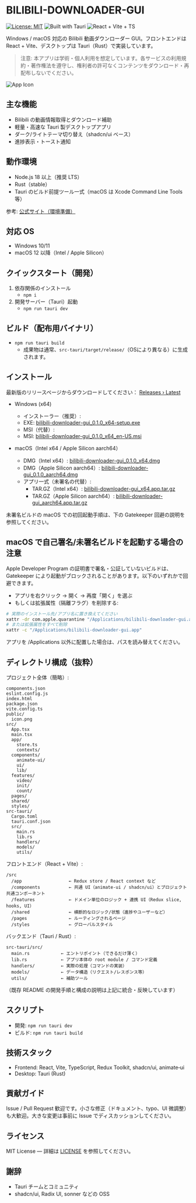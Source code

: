 # BILIBILI-DOWNLOADER-GUI

[![License: MIT](https://img.shields.io/badge/License-MIT-yellow.svg)](LICENSE)
![Built with Tauri](https://img.shields.io/badge/Built%20with-Tauri-24C8DB)
![React + Vite + TS](https://img.shields.io/badge/React%20%2B%20Vite-TypeScript-2ea44f)

Windows / macOS 対応の Bilibili 動画ダウンローダー GUI。フロントエンドは React + Vite、デスクトップは Tauri（Rust）で実装しています。

> 注意: 本アプリは学術・個人利用を想定しています。各サービスの利用規約・著作権法を遵守し、権利者の許可なくコンテンツをダウンロード・再配布しないでください。

![App Icon](public/icon.png)

## 主な機能

- Bilibili の動画情報取得とダウンロード補助
- 軽量・高速な Tauri 製デスクトップアプリ
- ダーク/ライトテーマ切り替え（shadcn/ui ベース）
- 進捗表示・トースト通知

## 動作環境

- Node.js 18 以上（推奨 LTS）
- Rust（stable）
- Tauri のビルド前提ツール一式（macOS は Xcode Command Line Tools 等）

参考: [公式サイト（環境準備）](https://tauri.app/)

## 対応 OS

- Windows 10/11
- macOS 12 以降（Intel / Apple Silicon）

## クイックスタート（開発）

1. 依存関係のインストール
   - `npm i`
2. 開発サーバー（Tauri）起動
   - `npm run tauri dev`

## ビルド（配布用バイナリ）

- `npm run tauri build`
  - 成果物は通常、`src-tauri/target/release/`（OSにより異なる）に生成されます。

## インストール

最新版のリリースページからダウンロードしてください：
[Releases › Latest](https://github.com/j4rviscmd/bilibili-downloader-gui/releases/latest)

- Windows (x64)
  - インストーラー（推奨）:
  - EXE: [bilibili-downloader-gui_0.1.0_x64-setup.exe](https://github.com/j4rviscmd/bilibili-downloader-gui/releases/latest/download/bilibili-downloader-gui_0.1.0_x64-setup.exe)
  - MSI（代替）:
  - MSI: [bilibili-downloader-gui_0.1.0_x64_en-US.msi](https://github.com/j4rviscmd/bilibili-downloader-gui/releases/latest/download/bilibili-downloader-gui_0.1.0_x64_en-US.msi)

- macOS（Intel x64 / Apple Silicon aarch64）
  - DMG（Intel x64）: [bilibili-downloader-gui_0.1.0_x64.dmg](https://github.com/j4rviscmd/bilibili-downloader-gui/releases/latest/download/bilibili-downloader-gui_0.1.0_x64.dmg)
  - DMG（Apple Silicon aarch64）: [bilibili-downloader-gui_0.1.0_aarch64.dmg](https://github.com/j4rviscmd/bilibili-downloader-gui/releases/latest/download/bilibili-downloader-gui_0.1.0_aarch64.dmg)
  - アプリ一式（未署名の代替）:
    - TAR.GZ（Intel x64）: [bilibili-downloader-gui_x64.app.tar.gz](https://github.com/j4rviscmd/bilibili-downloader-gui/releases/latest/download/bilibili-downloader-gui_x64.app.tar.gz)
    - TAR.GZ（Apple Silicon aarch64）: [bilibili-downloader-gui_aarch64.app.tar.gz](https://github.com/j4rviscmd/bilibili-downloader-gui/releases/latest/download/bilibili-downloader-gui_aarch64.app.tar.gz)

未署名ビルドの macOS での初回起動手順は、下の Gatekeeper 回避の説明を参照してください。

## macOS で自己署名/未署名ビルドを起動する場合の注意

Apple Developer Program の証明書で署名・公証していないビルドは、Gatekeeper により起動がブロックされることがあります。以下のいずれかで回避できます。

- アプリを右クリック → 開く → 再度「開く」を選ぶ
- もしくは拡張属性（隔離フラグ）を削除する:

```bash
# 実際のインストール先/アプリ名に置き換えてください
xattr -dr com.apple.quarantine "/Applications/bilibili-downloader-gui.app"
# または拡張属性をすべて削除
xattr -c "/Applications/bilibili-downloader-gui.app"
```

アプリを /Applications 以外に配置した場合は、パスを読み替えてください。

## ディレクトリ構成（抜粋）

プロジェクト全体（簡略）:

```plain text
components.json
eslint.config.js
index.html
package.json
vite.config.ts
public/
  icon.png
src/
  App.tsx
  main.tsx
  app/
    store.ts
    contexts/
  components/
    animate-ui/
    ui/
    lib/
  features/
    video/
    init/
    count/
  pages/
  shared/
  styles/
src-tauri/
  Cargo.toml
  tauri.conf.json
  src/
    main.rs
    lib.rs
    handlers/
    models/
    utils/
```

フロントエンド（React + Vite）:

```plain text
/src
  /app                  ← Redux store / React context など
  /components           ← 共通 UI（animate‑ui / shadcn/ui）とプロジェクト共通コンポーネント
  /features             ← ドメイン単位のロジック + 連携 UI（Redux slice, hooks, UI）
  /shared               ← 横断的なロジック/状態（進捗やユーザーなど）
  /pages                ← ルーティングされるページ
  /styles               ← グローバルスタイル
```

バックエンド（Tauri / Rust）:

```plain text
src-tauri/src/
  main.rs            ← エントリポイント（できるだけ薄く）
  lib.rs             ← アプリ本体の root module / コマンド定義
  handlers/          ← 実際の処理（コマンドの実装）
  models/            ← データ構造（リクエスト/レスポンス等）
  utils/             ← 補助ツール
```

（既存 README の開発手順と構成の説明は上記に統合・反映しています）

## スクリプト

- 開発: `npm run tauri dev`
- ビルド: `npm run tauri build`

## 技術スタック

- Frontend: React, Vite, TypeScript, Redux Toolkit, shadcn/ui, animate‑ui
- Desktop: Tauri (Rust)

## 貢献ガイド

Issue / Pull Request 歓迎です。小さな修正（ドキュメント、typo、UI 微調整）も大歓迎。大きな変更は事前に Issue でディスカッションしてください。

## ライセンス

MIT License — 詳細は [LICENSE](./LICENSE) を参照してください。

## 謝辞

- Tauri チームとコミュニティ
- shadcn/ui, Radix UI, sonner などの OSS
